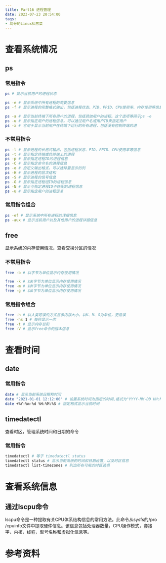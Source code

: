 ```yaml
---
title: Part16 进程管理
date: 2023-07-23 20:54:00
tags:
- 鸟哥的Linux私房菜
---
```



# 查看系统情况

## ps 

### 常用指令
```bash
ps # 显示当前用户的进程状态

ps -e # 显示系统中所有进程的简要信息
ps -f # 显示进程的完整格式输出，包括进程状态、PID、PPID、CPU使用率、内存使用等信息

ps -a # 显示当前终端下所有用户的进程，包括其他用户的进程。这个选项等同于ps -e
ps -u # 显示指定用户的进程信息。可以通过用户名或用户ID来指定用户
ps -x # 它用于显示当前用户在终端下运行的所有进程，包括没有控制终端的进
```
### 不常用指令
```bash
ps -l # 显示进程的长格式输出，包括进程状态、PID、PPID、CPU使用率等信息
ps -t # 显示指定终端或伪终端上的进程
ps -p # 显示指定进程ID的进程信息
ps -C # 显示指定命令名的进程信息
ps -o # 自定义输出格式，可以选择要显示的列
ps -H # 显示进程的层次结构
ps -S # 显示进程的信号信息
ps -G # 显示指定进程组ID的进程信息
ps -N # 显示与指定进程ID不匹配的进程信息
ps -u # 显示指定用户的进程信息
```
### 常用指令组合
```bash
ps -ef # 显示系统中所有进程的详细信息
ps -aux # 显示当前用户以及其他用户的进程详细信息
```



## free 
显示系统的内存使用情况，查看交换分区的情况
### 不常用指令
```bash
free -b # 以字节为单位显示内存使用情况

free -k # 以K字节为单位显示内存使用情况
free -m # 以M字节为单位显示内存使用情况
free -g # 以G字节为单位显示内存使用情况
```
### 常用指令组合
```bash
free -h # 以人类可读的方式显示内存大小，以K、M、G为单位，更易读
free -hs 1 # 每秒显示一次
free -t # 显示内存总和
free -V # 显示free命令的版本信息
```

# 查看时间
## date
### 常用指令
```bash
date # 显示当前系统日期和时间
date "2021-01-01 12:12:00" # 设置系统时间为指定的时间,格式为"YYYY-MM-DD HH:MM:SS"
date +%Y-%m-%d %H:%M:%S # 指定格式显示当前时间
```



## timedatectl
查看时区，管理系统时间和日期的命令
### 常用指令
```bash
timedatectl # 等于 timedatectl status
timedatectl status # 显示当前系统的时间和日期设置，以及时区信息
timedatectl list-timezones # 列出所有可用的时区选项
```

# 查看系统信息

## 通过lscpu命令
lscpu命令是一种提取有关CPU体系结构信息的常用方法。此命令从sysfs的/pro /cpuinfo文件中提取硬件信息。该信息包括处理器数量，CPU操作模式，套接字，内核，线程，型号名称和虚拟化信息等。


# 参考资料